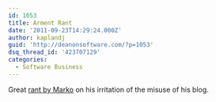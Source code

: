 ```yaml
---
id: 1053
title: Arment Rant
date: '2011-09-23T14:29:24.000Z'
author: kaplandj
guid: 'http://deanonsoftware.com/?p=1053'
dsq_thread_id: '423707129'
categories:
  - Software Business
---
```

Great [rant by Marko](http://www.marco.org/2011/09/23/business-insider) on his irritation of the misuse of his blog.
